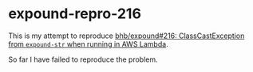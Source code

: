 # expound-repro-216

This is my attempt to reproduce
[bhb/expound#216: ClassCastException from `expound-str` when running in AWS Lambda][issue].

So far I have failed to reproduce the problem.


[issue]: https://github.com/bhb/expound/issues/216
